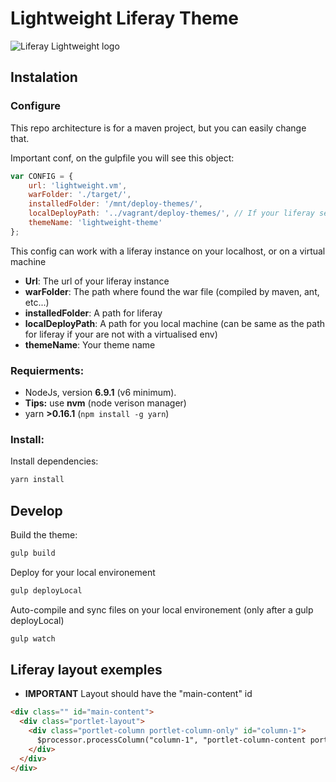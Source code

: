 # Lightweight Liferay Theme

![Liferay Lightweight logo](https://gitlab.savoirfairelinux.com/liferay-devel/lightweight-liferay-theme/raw/master/Logo.svg)

## Instalation

### Configure

This repo architecture is for a maven project, but you can easily change that.

Important conf, on the gulpfile you will see this object:

```js
var CONFIG = {
    url: 'lightweight.vm',
    warFolder: './target/',
    installedFolder: '/mnt/deploy-themes/',
    localDeployPath: '../vagrant/deploy-themes/', // If your liferay server is on your machine (not on a VM), should be same as CONFIG.installedFolder
    themeName: 'lightweight-theme'
};
```

This config can work with a liferay instance on your localhost, or on a virtual machine

* **Url**: The url of your liferay instance
* **warFolder**: The path where found the war file (compiled by maven, ant, etc...)
* **installedFolder**: A path for liferay
* **localDeployPath**:  A path for you local machine (can be same as the path for liferay if your are not with a virtualised env)
* **themeName**: Your theme name

### Requierments:

* NodeJs, version **6.9.1** (v6 minimum).
* **Tips:** use **nvm** (node verison manager)
* yarn **>0.16.1** (`npm install -g yarn`)

### Install:

Install dependencies:

```sh
yarn install
```

## Develop


Build the theme:

```sh
gulp build
```

Deploy for your local environement

```sh
gulp deployLocal
```

Auto-compile and sync files on your local environement (only after a gulp deployLocal)

```sh
gulp watch
```


## Liferay layout exemples

* **IMPORTANT** Layout should have the "main-content" id

```html
<div class="" id="main-content">
  <div class="portlet-layout">
    <div class="portlet-column portlet-column-only" id="column-1">
      $processor.processColumn("column-1", "portlet-column-content portlet-column-content-only")
    </div>
  </div>
</div>
```
